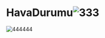 # HavaDurumu![333](https://user-images.githubusercontent.com/127614952/227737963-f34dabd5-2174-4c9f-8449-961204cf49c2.png)
![444444](https://user-images.githubusercontent.com/127614952/227737968-d02b5f6e-4d3e-4ae5-88c3-6563b27731d6.png)
